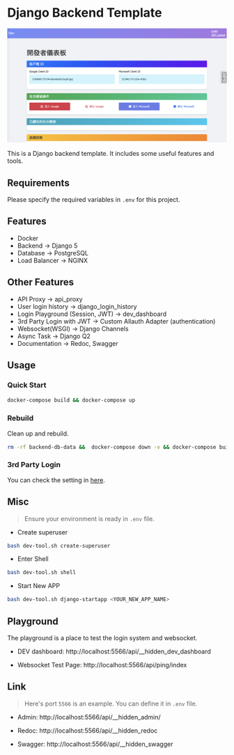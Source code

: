 # Django Backend Template

![cover](./doc/cover.png)

This is a Django backend template. It includes some useful features and tools.

## Requirements

Please specify the required variables in `.env` for this project.

## Features

- Docker
- Backend -> Django 5
- Database -> PostgreSQL
- Load Balancer -> NGINX

## Other Features

- API Proxy -> api_proxy
- User login history -> django_login_history
- Login Playground (Session, JWT) -> dev_dashboard
- 3rd Party Login with JWT -> Custom Allauth Adapter (authentication)
- Websocket(WSGI) -> Django Channels
- Async Task -> Django Q2
- Documentation -> Redoc, Swagger

## Usage

### Quick Start

```bash
docker-compose build && docker-compose up
```

### Rebuild

Clean up and rebuild.

```bash
rm -rf backend-db-data &&  docker-compose down -v && docker-compose build && docker-compose up
```

### 3rd Party Login

You can check the setting in [here](https://github.com/NatLee/Django-Simple-3rd-Party-JWT?tab=readme-ov-file#backend).

## Misc

> Ensure your environment is ready in `.env` file.

- Create superuser

```bash
bash dev-tool.sh create-superuser
```

- Enter Shell

```bash
bash dev-tool.sh shell
```

- Start New APP

```bash
bash dev-tool.sh django-startapp <YOUR_NEW_APP_NAME>
```

## Playground

The playground is a place to test the login system and websocket.

- DEV dashboard: http://localhost:5566/api/__hidden_dev_dashboard

- Websocket Test Page: http://localhost:5566/api/ping/index

## Link

> Here's port `5566` is an example. You can define it in `.env` file.

- Admin: http://localhost:5566/api/__hidden_admin/

- Redoc: http://localhost:5566/api/__hidden_redoc

- Swagger: http://localhost:5566/api/__hidden_swagger
